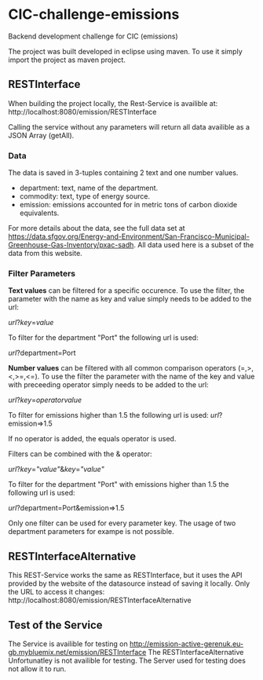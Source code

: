 # CIC-challenge-emissions
Backend development challenge for CIC (emissions)

The project was built developed in eclipse using maven.
To use it simply import the project as maven project.

## RESTInterface

When building the project locally, the Rest-Service is availible at:
http://localhost:8080/emission/RESTInterface

Calling the service without any parameters will return all data availible as a JSON Array (getAll).

### Data

The data is saved in 3-tuples containing 2 text and one number values.
* department: text, name of the department.
* commodity: text, type of energy source.
* emission: emissions accounted for in metric tons of carbon dioxide equivalents.

For more details about the data, see the full data set at 
https://data.sfgov.org/Energy-and-Environment/San-Francisco-Municipal-Greenhouse-Gas-Inventory/pxac-sadh.
All data used here is a subset of the data from this website.

### Filter Parameters

**Text values** can be filtered for a specific occurence. 
To use the filter, the parameter with the name as key and value simply needs to be added to the url:

*url*?*key*=*value*

To filter for the department "Port" the following url is used:

*url*?department=Port

**Number values** can be filtered with all common comparison operators (=,>,<,>=,<=).
To use the filter the parameter with the name of the key and value with preceeding operator simply needs to be added to the url:

*url*?*key*=*operatorvalue*

To filter for emissions higher than 1.5 the following url is used:
*url*?emission=>1.5

If no operator is added, the equals operator is used.

Filters can be combined with the & operator:

*url*?*key*=*"value"*&*key*=*"value"*

To filter for the department "Port" with emissions higher than 1.5 the following url is used:

*url*?department=Port&emission=>1.5

Only one filter can be used for every parameter key. The usage of two department parameters for exampe is not possible.

## RESTInterfaceAlternative

This REST-Service works the same as RESTInterface, but it uses the API provided by the website of the datasource instead of saving it locally.
Only the URL to access it changes:
http://localhost:8080/emission/RESTInterfaceAlternative


## Test of the Service

The Service is availible for testing on http://emission-active-gerenuk.eu-gb.mybluemix.net/emission/RESTInterface
The RESTInterfaceAlternative Unfortunatley is not availible for testing. The Server used for testing does not allow it to run.
